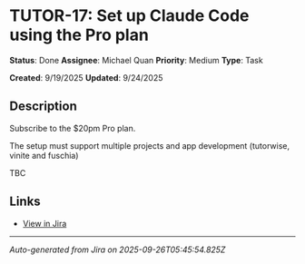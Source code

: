 # TUTOR-17: Set up Claude Code using the Pro plan

**Status**: Done
**Assignee**: Michael Quan
**Priority**: Medium
**Type**: Task

**Created**: 9/19/2025
**Updated**: 9/24/2025



## Description
Subscribe to the $20pm Pro plan.

The setup must support multiple projects and app development (tutorwise, vinite and fuschia)

TBC

## Links
- [View in Jira](https://tutorwise.atlassian.net/browse/TUTOR-17)

---
*Auto-generated from Jira on 2025-09-26T05:45:54.825Z*
